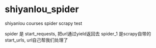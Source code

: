 # shiyanlou_spider
shiyanlou courses spider scrapy test

spider 是 start_requests, 把url通过yield返回去
spider_1 是scrapy自带的 start_urls, url自己帮我们处理了
